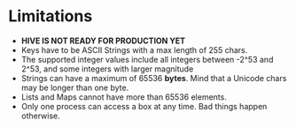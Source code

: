 # Limitations

- **HIVE IS NOT READY FOR PRODUCTION YET**
- Keys have to be ASCII Strings with a max length of 255 chars.
- The supported integer values include all integers between -2^53 and 2^53, and some integers with larger magnitude
- Strings can have a maximum of 65536 **bytes**. Mind that a Unicode chars may be longer than one byte.
- Lists and Maps cannot have more than 65536 elements.
- Only one process can access a box at any time. Bad things happen otherwise.